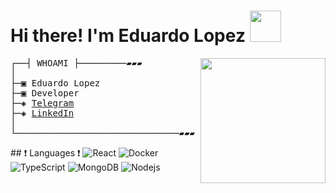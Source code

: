<h1> Hi there! I'm Eduardo Lopez <img src="https://media.giphy.com/media/mGcNjsfWAjY5AEZNw6/giphy.gif" width="50"></h1>

<img align='right' src='https://user-images.githubusercontent.com/5713670/87202985-820dcb80-c2b6-11ea-9f56-7ec461c497c3.gif' width='200"'>
<pre>
┌──┤ WHOAMI ├─────────▰▰▰
│
├─▣ Eduardo Lopez
├─▣ Developer
├─◈ <a href="https://t.me/lopezzenin">Telegram</a>
├─◈ <a href="www.linkedin.com/in/luis-eduardo-lópez-grisales">LinkedIn</a>
│
└───────────────────────────────▰▰▰
</pre>
## ❗ Languages ❗

<img alt="React" src="https://img.shields.io/badge/-React-45b8d8?style=flat-square&logo=react&logoColor=white" />
<img alt="Docker" src="https://img.shields.io/badge/-Docker-46a2f1?style=flat-square&logo=docker&logoColor=white" />
<img alt="TypeScript" src="https://img.shields.io/badge/-TypeScript-007ACC?style=flat-square&logo=typescript&logoColor=white" />
<img alt="MongoDB" src="https://img.shields.io/badge/-MongoDB-13aa52?style=flat-square&logo=mongodb&logoColor=white" />
<img alt="Nodejs" src="https://img.shields.io/badge/-Nodejs-43853d?style=flat-square&logo=Node.js&logoColor=white" />
